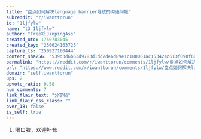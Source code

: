 ```yaml
---
title: "盘点如何解决language barrier导致的沟通问题"
subreddit: "r/iwanttorun"
id: "1ljfylw"
name: "t3_1ljfylw"
author: "FreeXiJinpingAss"
created_utc: 1750783045
created_key: "250624163725"
capture_ts: "250927160444"
content_sha256: "539d3d6b63d9783d1dd2de6d89e1c188061ac153424c613f090f6005a5cea449"
permalink: "https://reddit.com/r/iwanttorun/comments/1ljfylw/盘点如何解决language_barrier导致的沟通问题/"
url: "https://www.reddit.com/r/iwanttorun/comments/1ljfylw/盘点如何解决language_barrier导致的沟通问题/"
domain: "self.iwanttorun"
ups: 2
upvote_ratio: 0.58
num_comments: 7
link_flair_text: "分享帖"
link_flair_css_class: ""
over_18: false
is_self: true
---
```


1.  喝口胶，欢迎补充
